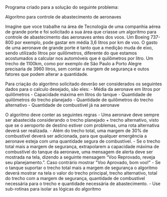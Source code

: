 Programa criado para a solução do seguinte problema:

Algoritmo para controle de abastecimento de aeronaves

Imagine que voce trabalhe na área de Tecnologia de uma companhia aérea de grande porte e foi solicitado a sua área que criasse um algoritmo para controle de abastecimento das aeronaves antes dos voos. Um Boeing 737-800 por exemplo, pode gastar em média 3,6 litros por km de voo. O gasto de uma aeronave de grande porte é tanto que a medição muda de eixo, sendo utilizado litros por quilômetros, diferente do que estamos acostumados a calcular nos automóveis que é quilômetros por litro. Um trecho de 1100km, como por exemplo de São Paulo a Porto Alegre precisaria de 3960 litros, sem contar a margem de segurança e outos fatores que podem alterar a quantidade.

Para criação do algoritmo solicitado deverão ser considerados os seguintes dados para o calculo desejado, são eles:
    - Média da aeronave em litros por quilômetros
    - Capacidade máxima em litros do tanque
    - Quantidade de quilômetros do trecho planejado
    - Quantidade de quilômetros do trecho alternativo
    - Quantidade de combustível já na aeronave
    
O algoritmo deve conter as seguintes regras
    - Uma aeronave deve sempre ser abastecida considerando o trecho planejado + trecho alternativo, visto que se o aeroporto de destino estiver com problemas, uma rota alternativa deverá ser realizada.
    - Além do trecho total, uma margem de 30% de combustível deverá ser adicionada, para que qualquer emergência a aeronave esteja com uma quantidade segura de combustível.
    - Se o trecho total mais a margem de segurança, extrapolarem a capacidade máxima de combustível do tanque da aeronave, uma mensagem de alerta deve ser mostrada na tela, dizendo a seguinte mensagem “Voo Reprovado, reveja seu planejamento.”. Caso contrário mostrar "Voo Aprovado, bom voo!"
    - Se o tanque suportar o trecho total mais a margem de segurança o algoritmo deverá mostrar na tela o valor do trecho principal, trecho alternativo, total do trecho com a margem de segurança, quantidade de combustível necessária para o trecho e quantidade necessária de abastecimento.
    - Use sub-rotinas para isolar as lógicas do algoritmo
